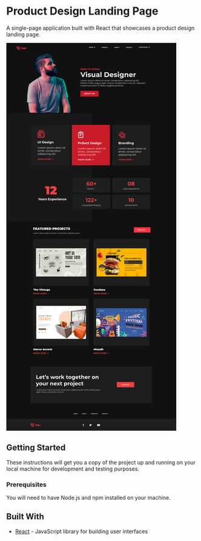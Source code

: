 # Product Design Landing Page

A single-page application built with React that showcases a product design landing page.

![screenshot of the landing page](preview.png)

## Getting Started

These instructions will get you a copy of the project up and running on your local machine for development and testing purposes.

### Prerequisites

You will need to have Node.js and npm installed on your machine.

## Built With

- [React](https://reactjs.org) - JavaScript library for building user interfaces


